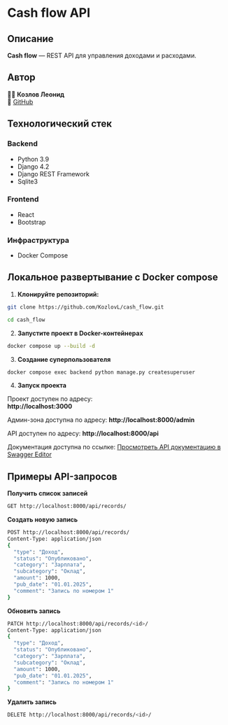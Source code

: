# Cash flow API

## Описание

**Cash flow** — REST API для управления доходами и расходами.


## Автор
👨‍💻 **Козлов Леонид**  
📧 [GitHub](https://github.com/KozlovL) 


## Технологический стек
### Backend
- Python 3.9
- Django 4.2
- Django REST Framework
- Sqlite3

### Frontend
- React
- Bootstrap

### Инфраструктура
- Docker Compose

## Локальное развертывание с Docker compose

1. **Клонируйте репозиторий:**
```bash
git clone https://github.com/KozlovL/cash_flow.git
```
```bash
cd cash_flow
```

2. **Запустите проект в Docker-контейнерах**
```bash
docker compose up --build -d
```

3. **Создание суперпользователя**
```bash
docker compose exec backend python manage.py createsuperuser
```

4. **Запуск проекта**

Проект доступен по адресу:  
**http://localhost:3000**

Админ-зона доступна по адресу:
**http://localhost:8000/admin**

API доступен по адресу:
**http://localhost:8000/api**

Документация доступна по ссылке:
[Просмотреть API документацию в Swagger Editor](https://editor.swagger.io/?url=https://raw.githubusercontent.com/твой-KozlovL/cash_flow/master/backend/schema.yaml)

## Примеры API-запросов

**Получить список записей**
```bash
GET http://localhost:8000/api/records/
```

**Создать новую запись**
```bash
POST http://localhost:8000/api/records/
Content-Type: application/json
{
  "type": "Доход",
  "status": "Опубликовано",
  "category": "Зарплата",
  "subcategory": "Оклад",
  "amount": 1000,
  "pub_date": "01.01.2025",
  "comment": "Запись по номером 1"
}
```

**Обновить запись**
```bash
PATCH http://localhost:8000/api/records/<id>/
Content-Type: application/json
{
  "type": "Доход",
  "status": "Опубликовано",
  "category": "Зарплата",
  "subcategory": "Оклад",
  "amount": 1000,
  "pub_date": "01.01.2025",
  "comment": "Запись по номером 1"
}
```

**Удалить запись**
```bash
DELETE http://localhost:8000/api/records/<id>/
```